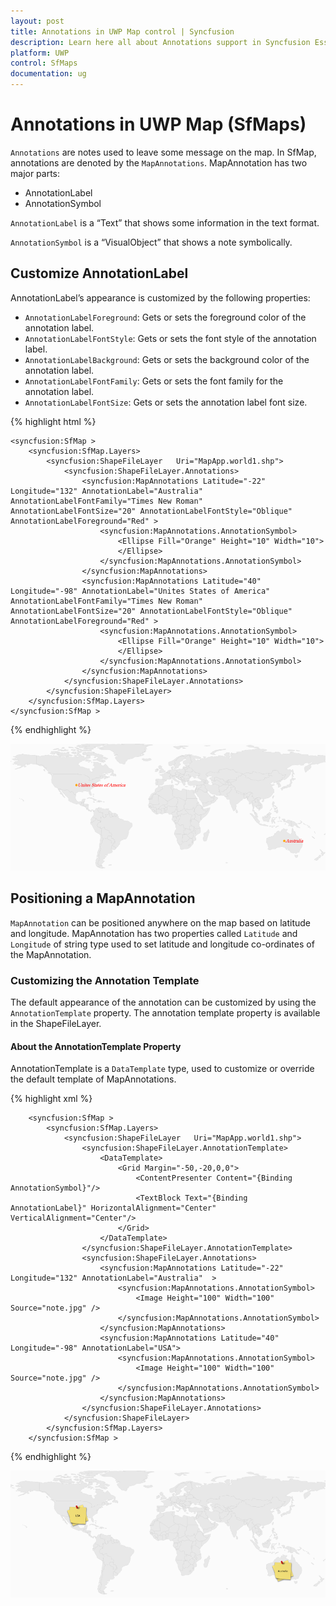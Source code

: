```yaml
---
layout: post
title: Annotations in UWP Map control | Syncfusion
description: Learn here all about Annotations support in Syncfusion Essential UWP Map (SfMaps) control, its elements, and more.
platform: UWP
control: SfMaps
documentation: ug
---
```


# Annotations in UWP Map (SfMaps)

`Annotations` are notes used to leave some message on the map. In SfMap, annotations are denoted by the `MapAnnotations`. MapAnnotation has two major parts:

* AnnotationLabel
* AnnotationSymbol

`AnnotationLabel` is a “Text” that shows some information in the text format. 

`AnnotationSymbol` is a “VisualObject” that shows a note symbolically.

## Customize AnnotationLabel

AnnotationLabel’s appearance is customized by the following properties:

* `AnnotationLabelForeground`: Gets or sets the foreground color of the annotation label.
* `AnnotationLabelFontStyle`: Gets or sets the font style of the annotation label.
* `AnnotationLabelBackground`: Gets or sets the background color of the annotation label.
* `AnnotationLabelFontFamily`: Gets or sets the font family for the annotation label.
* `AnnotationLabelFontSize`: Gets or sets the annotation label font size.

{% highlight html %}

    <syncfusion:SfMap >         
        <syncfusion:SfMap.Layers>
            <syncfusion:ShapeFileLayer   Uri="MapApp.world1.shp">                    
                <syncfusion:ShapeFileLayer.Annotations>
                    <syncfusion:MapAnnotations Latitude="-22" Longitude="132" AnnotationLabel="Australia" AnnotationLabelFontFamily="Times New Roman" AnnotationLabelFontSize="20" AnnotationLabelFontStyle="Oblique" AnnotationLabelForeground="Red" >
                        <syncfusion:MapAnnotations.AnnotationSymbol>
                            <Ellipse Fill="Orange" Height="10" Width="10">                                    
                            </Ellipse>
                        </syncfusion:MapAnnotations.AnnotationSymbol>
                    </syncfusion:MapAnnotations>
                    <syncfusion:MapAnnotations Latitude="40" Longitude="-98" AnnotationLabel="Unites States of America" AnnotationLabelFontFamily="Times New Roman" AnnotationLabelFontSize="20" AnnotationLabelFontStyle="Oblique" AnnotationLabelForeground="Red" >
                        <syncfusion:MapAnnotations.AnnotationSymbol>
                            <Ellipse Fill="Orange" Height="10" Width="10">
                            </Ellipse>
                        </syncfusion:MapAnnotations.AnnotationSymbol>
                    </syncfusion:MapAnnotations>
                </syncfusion:ShapeFileLayer.Annotations>
            </syncfusion:ShapeFileLayer>
        </syncfusion:SfMap.Layers>
    </syncfusion:SfMap >

{% endhighlight %}

![Features_img14](Features_images/Features_img14.png)

## Positioning a MapAnnotation

`MapAnnotation` can be positioned anywhere on the map based on latitude and longitude. MapAnnotation has two properties called `Latitude` and `Longitude` of string type used to set latitude and longitude co-ordinates of the MapAnnotation. 

### Customizing the Annotation Template

The default appearance of the annotation can be customized by using the `AnnotationTemplate` property. The annotation template property is available in the ShapeFileLayer.

#### About the AnnotationTemplate Property

AnnotationTemplate is a `DataTemplate` type, used to customize or override the default template of MapAnnotations.

{% highlight xml %}

        <syncfusion:SfMap >
            <syncfusion:SfMap.Layers>
                <syncfusion:ShapeFileLayer   Uri="MapApp.world1.shp">
                    <syncfusion:ShapeFileLayer.AnnotationTemplate>
                        <DataTemplate>
                            <Grid Margin="-50,-20,0,0">
                                <ContentPresenter Content="{Binding AnnotationSymbol}"/>
                                <TextBlock Text="{Binding AnnotationLabel}" HorizontalAlignment="Center" VerticalAlignment="Center"/>
                            </Grid>
                        </DataTemplate>
                    </syncfusion:ShapeFileLayer.AnnotationTemplate>
                    <syncfusion:ShapeFileLayer.Annotations>
                        <syncfusion:MapAnnotations Latitude="-22" Longitude="132" AnnotationLabel="Australia"  >
                            <syncfusion:MapAnnotations.AnnotationSymbol>
                                <Image Height="100" Width="100" Source="note.jpg" />
                            </syncfusion:MapAnnotations.AnnotationSymbol>
                        </syncfusion:MapAnnotations>
                        <syncfusion:MapAnnotations Latitude="40" Longitude="-98" AnnotationLabel="USA">
                            <syncfusion:MapAnnotations.AnnotationSymbol>
                                <Image Height="100" Width="100" Source="note.jpg" />
                            </syncfusion:MapAnnotations.AnnotationSymbol>
                        </syncfusion:MapAnnotations>
                    </syncfusion:ShapeFileLayer.Annotations>
                </syncfusion:ShapeFileLayer>
            </syncfusion:SfMap.Layers>
        </syncfusion:SfMap >

{% endhighlight %}

![Features_img15](Features_images/Features_img15.png)

